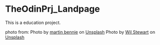 # TheOdinPrj_Landpage
This is a education project.

photo from:
Photo by <a href="https://unsplash.com/@martinbennie?utm_source=unsplash&utm_medium=referral&utm_content=creditCopyText">martin bennie</a> on <a href="https://unsplash.com/photos/a-snow-covered-landscape-with-a-river-running-through-it-4DFSh40l9HA?utm_source=unsplash&utm_medium=referral&utm_content=creditCopyText">Unsplash</a>
Photo by <a href="https://unsplash.com/@wilstewart3?utm_source=unsplash&utm_medium=referral&utm_content=creditCopyText">Wil Stewart</a> on <a href="https://unsplash.com/photos/pHANr-CpbYM?utm_source=unsplash&utm_medium=referral&utm_content=creditCopyText">Unsplash</a>
  
  